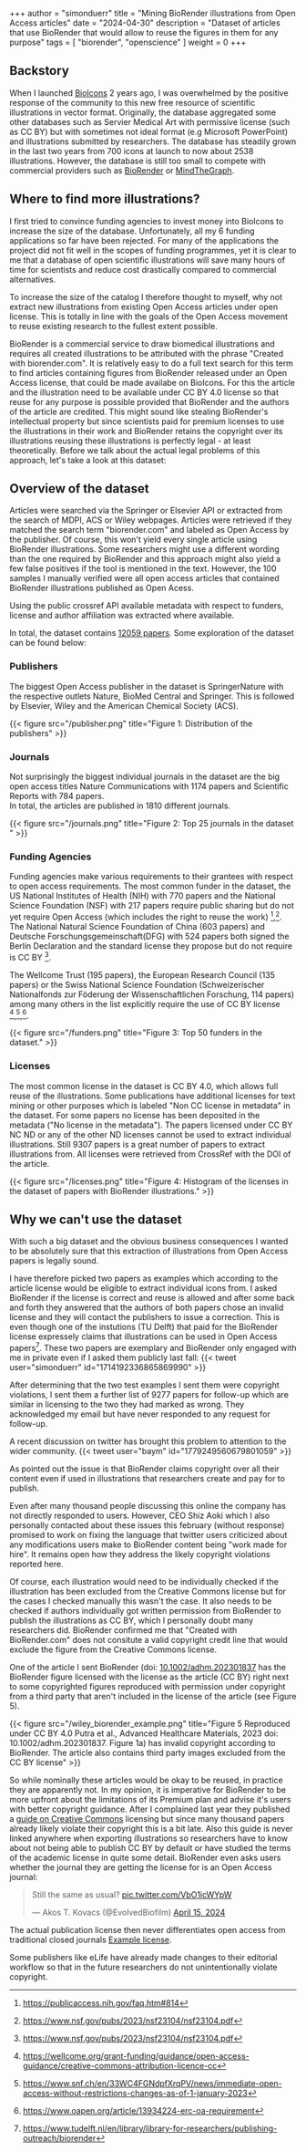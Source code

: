 +++
author = "simonduerr"
title = "Mining BioRender illustrations from Open Access articles"
date = "2024-04-30"
description = "Dataset of articles that use BioRender that would allow to reuse the figures in them for any purpose"
tags = [
    "biorender",
    "openscience"
]
weight = 0
+++

## Backstory

When I launched [BioIcons](https://bioicons.com) 2 years ago, I was overwhelmed by the positive response of the community to this new free resource of scientific illustrations in vector format. Originally, the database aggregated some other databases such as Servier Medical Art with permissive license (such as CC BY) but with sometimes not ideal format (e.g Microsoft PowerPoint) and illustrations submitted by researchers. The database has steadily grown in the last two years from 700 icons at launch to now about 2538 illustrations. However, the database is still too small to compete with commercial providers such as [BioRender](https://biorender.com) or [MindTheGraph](https://mindthegraph.com). 

## Where to find more illustrations?

I first tried to convince funding agencies to invest money into BioIcons to increase the size of the database. Unfortunately, all my 6 funding applications so far have been rejected. For many of the applications the project did not fit well in the scopes of funding programmes, yet it is clear to me that a database of open scientific illustrations will save many hours of time for scientists and reduce cost drastically compared to commercial alternatives. 

To increase the size of the catalog I therefore thought to myself, why not extract new illustrations from existing Open Access articles under open license. This is totally in line with the goals of the Open Access movement to reuse existing research to the fullest extent possible. 

BioRender is a commercial service to draw biomedical illustrations and requires all created illustrations to be attributed with the phrase "Created with biorender.com". It is relatively easy to do a full text search for this term to find articles containing figures from BioRender released under an Open Access license, that could be made availabe on BioIcons. For this the article and the illustration need to be available under CC BY 4.0 license so that reuse for any purpose is possible provided that BioRender and the authors of the article are credited. This might sound like stealing BioRender's intellectual property but since scientists paid for premium licenses to use the illustrations in their work and BioRender retains the copyright over its illustrations reusing these illustrations is perfectly legal - at least theoretically. Before we talk about the actual legal problems of this approach, let's take a look at this dataset:

## Overview of the dataset

Articles were searched via the Springer or Elsevier API or extracted from the search of MDPI, ACS or Wiley webpages. Articles were retrieved if they matched the search term "biorender.com" and labeled as Open Access by the publisher. Of course, this won't yield every single article using BioRender illustrations. Some researchers might use a different wording than the one required by BioRender and this approach might also yield a few false positives if the tool is mentioned in the text.  However, the 100 samples I manually verified were all open access articles that contained BioRender illustrations published as Open Acess. 

Using the public crossref API available metadata with respect to funders, license and author affiliation was extracted where available. 

In total, the dataset contains [12059 papers](https://docs.google.com/spreadsheets/d/1cpDMmKBlNy3ZvkJlIRMIJNaEvlAJ6nf3Q0fAaoj00P8/edit?usp=sharing). Some exploration of the dataset can be found below:


### Publishers

The biggest Open Access publisher in the dataset is SpringerNature with the respective outlets Nature, BioMed Central and Springer. This is followed by Elsevier, Wiley and the American Chemical Society (ACS). 

{{< figure src="/publisher.png" title="Figure 1: Distribution of the publishers" >}}

### Journals

Not surprisingly the biggest individual journals in the dataset are the big open access titles Nature Communications with 1174 papers and Scientific Reports with 784 papers.  
In total, the articles are published in 1810 different journals.

{{< figure src="/journals.png" title="Figure 2: Top 25 journals in the dataset  " >}}


### Funding Agencies

Funding agencies make various requirements to their grantees with respect to open access requirements. The most common funder in the dataset, the US National Institutes of Health (NIH) with 770 papers and the National Science Foundation (NSF) with 217 papers require public sharing but do not yet require Open Access (which includes the right to reuse the work) [^1],[^2]. The National Natural Science Foundation of China (603 papers) and Deutsche Forschungsgemeinschaft(DFG) with 524 papers both signed the Berlin Declaration and the standard license they propose but do not require is CC BY [^2].

The Wellcome Trust (195 papers), the European Research Council (135 papers) or the Swiss National Science Foundation (Schweizerischer Nationalfonds zur Föderung der Wissenschaftlichen Forschung, 114 papers) among many others in the list explicitly require the use of CC BY license [^4],[^5],[^6].

{{< figure src="/funders.png" title="Figure 3: Top 50 funders in the dataset." >}}

### Licenses

The most common license in the dataset is CC BY 4.0, which allows full reuse of the illustrations. Some publications have additional licenses for text mining or other purposes which is labeled "Non CC license in metadata" in the dataset. For some papers no license has been deposited in the metadata ("No license in the metadata"). The papers licensed under CC BY NC ND or any of the other ND licenses cannot be used to extract individual illustrations. Still 9307 papers is a great number of papers to extract illustrations from. All licenses were retrieved from CrossRef with the DOI of the article.

{{< figure src="/licenses.png" title="Figure 4: Histogram of the licenses in the dataset of papers with BioRender illustrations." >}}



## Why we can't use the dataset

With such a big dataset and the obvious business consequences I wanted to be absolutely sure that this extraction of illustrations from Open Access papers is legally sound. 

I have therefore picked two papers as examples which according to the article license would be eligible to extract individual icons from. I asked BioRender if the license is correct and reuse is allowed and after some back and forth they answered that the authors of both papers chose an invalid license and they will contact the publishers to issue a correction. This is even though one of the instutions (TU Delft) that paid for the BioRender license expressely claims that illustrations can be used in Open Access papers[^7].  These two papers are exemplary and BioRender only engaged with me in private even if I asked them publicly last fall: {{< tweet user="simonduerr" id="1714192336865869990" >}}

After determining that the two test examples I sent them were copyright violations, I sent them a further list of 9277 papers for follow-up which are similar in licensing to the two they had marked as wrong. They acknowledged my email but have never responded to any request for follow-up. 

A recent discussion on twitter has brought this problem to attention to the wider community.
{{< tweet user="baym" id="1779249560679801059" >}}

As pointed out the issue is that BioRender claims copyright over all their content even if used in illustrations that researchers create and pay for to publish.  

Even after many thousand people discussing this online the company has not directly responded to users. However, CEO Shiz Aoki which I also personally contacted about these issues this february (without response) promised to work on fixing the language that twitter users criticized about any modifications users make to BioRender content being "work made for hire". It remains open how they address the likely copyright violations reported here. 

Of course, each illustration would need to be individually checked if the illustration has been excluded from the Creative Commons license but for the cases I checked manually this wasn't the case. It also needs to be checked if authors individually got written permission from BioRender to publish the illustrations as CC BY, which I personally doubt many researchers did. BioRender confirmed me that "Created with BioRender.com" does not consitute a valid copyright credit line that would exclude the figure from the Creative Commons license. 

One of the article I sent BioRender (doi: [10.1002/adhm.202301837](https://doi.org/10.1002/adhm.202301837) has the BioRender figure licensed with the license as the article (CC BY) right next to some copyrighted figures reproduced with permission under copyright from a third party that aren't included in the license of the article (see Figure 5).

{{< figure src="/wiley_biorender_example.png" title="Figure 5 Reproduced under CC BY 4.0 Putra et al., Advanced Healthcare Materials, 2023 doi: 10.1002/adhm.202301837. Figure 1a) has invalid copyright according to BioRender. The article also contains third party images excluded from the CC BY license" >}}

So while nominally these articles would be okay to be reused, in practice they are apparently not. In my opinion, it is imperative for BioRender to be more upfront about the limitations of its Premium plan and advise it's users with better copyright guidance. After I complained last year they published a [guide on Creative Commons](https://help.biorender.com/en/articles/8601313-creative-commons-licensing-for-biorender-figures-premium-only) licensing but since many thousand papers already likely violate their copyright this is a bit late. Also this guide is never linked anywhere when exporting illustrations so researchers have to know about not being able to publish CC BY by default or have studied the terms of the academic license in quite some detail. BioRender even asks users whether the journal they are getting the license for is an Open Access journal:

<blockquote class="twitter-tweet"><p lang="en" dir="ltr">Still the same as usual? <a href="https://t.co/VbO1icWYpW">pic.twitter.com/VbO1icWYpW</a></p>&mdash; Akos T. Kovacs (@EvolvedBiofilm) <a href="https://twitter.com/EvolvedBiofilm/status/1779957127760490547?ref_src=twsrc%5Etfw">April 15, 2024</a></blockquote> <script async src="https://platform.twitter.com/widgets.js" charset="utf-8"></script>

The actual publication license then never differentiates open access from traditional closed journals [Example license](https://www.biorxiv.org/content/biorxiv/early/2023/03/21/2022.06.16.496465/DC4/embed/media-4.pdf?download=true).

Some publishers like eLife have already made changes to their editorial workflow so that in the future researchers do not unintentionally violate copyright.



[^1]:
    https://publicaccess.nih.gov/faq.htm#814
[^2]:
    https://www.nsf.gov/pubs/2023/nsf23104/nsf23104.pdf
[^3]:
    https://www.dfg.de/formulare/12_21/12_21_de.pdf
[^4]:
    https://wellcome.org/grant-funding/guidance/open-access-guidance/creative-commons-attribution-licence-cc
[^5]:
    https://www.snf.ch/en/33WC4FGNdpfXrqPV/news/immediate-open-access-without-restrictions-changes-as-of-1-january-2023
[^6]:
    https://www.oapen.org/article/13934224-erc-oa-requirement
[^7]:
    https://www.tudelft.nl/en/library/library-for-researchers/publishing-outreach/biorender
